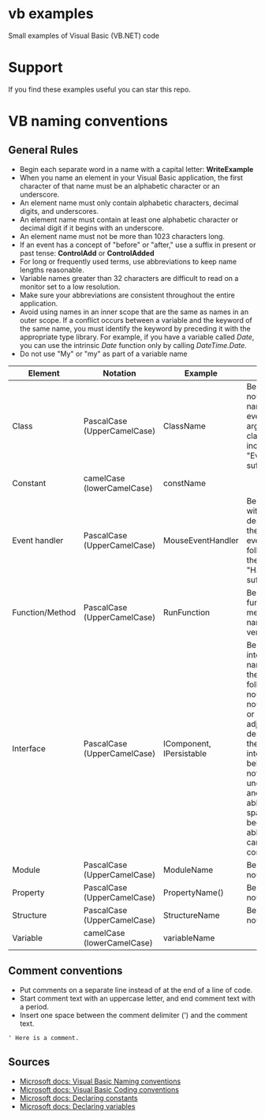 # vb examples
Small examples of Visual Basic (VB.NET) code

# Support
If you find these examples useful you can star this repo.

# VB naming conventions

## General Rules

* Begin each separate word in a name with a capital letter: **WriteExample**
* When you name an element in your Visual Basic application, the first character of that name must be an alphabetic character or an underscore. 
* An element name must only contain alphabetic characters, decimal digits, and underscores.  
* An element name must contain at least one alphabetic character or decimal digit if it begins with an underscore.
* An element name must not be more than 1023 characters long.
* If an event has a concept of "before" or "after," use a suffix in present or past tense: **ControlAdd** or **ControlAdded**
* For long or frequently used terms, use abbreviations to keep name lengths reasonable.
* Variable names greater than 32 characters are difficult to read on a monitor set to a low resolution.
* Make sure your abbreviations are consistent throughout the entire application.
* Avoid using names in an inner scope that are the same as names in an outer scope. If a conflict occurs between a variable and the keyword of the same name, you must identify the keyword by preceding it with the appropriate type library. For example, if you have a variable called *Date*, you can use the intrinsic *Date* function only by calling *DateTime.Date*.
* Do not use "My" or "my" as part of a variable name

| Element         | Notation                    | Example                  | Notes                                                                                  |
|-----------------|-----------------------------|--------------------------|----------------------------------------------------------------------------------------|
| Class           | PascalCase (UpperCamelCase) | ClassName                | Begin with a noun. In names of event argument classes, include the "EventArgs" suffix. |
| Constant        | camelCase (lowerCamelCase)  | constName                |                                                                                        |
| Event handler   | PascalCase (UpperCamelCase) | MouseEventHandler        | Begin names with a noun describing the type of event followed by the "Handler" suffix. |
| Function/Method | PascalCase (UpperCamelCase) | RunFunction              | Begin function and method names with a verb.                                           |
| Interface       | PascalCase (UpperCamelCase) | IComponent, IPersistable | Begin interface names with the prefix "I", followed by a noun or a noun phrase, or with an adjective describing the interface's behavior. Do not use the underscore, and use abbreviations sparingly because abbreviations can cause confusion. |
| Module          | PascalCase (UpperCamelCase) | ModuleName               | Begin with a noun.                                                                     |
| Property        | PascalCase (UpperCamelCase) | PropertyName()           | Begin with a noun.                                                                     |
| Structure       | PascalCase (UpperCamelCase) | StructureName            | Begin with a noun.                                                                     |
| Variable        | camelCase (lowerCamelCase)  | variableName             |                                                                                        |


## Comment conventions

* Put comments on a separate line instead of at the end of a line of code.  
* Start comment text with an uppercase letter, and end comment text with a period.  
* Insert one space between the comment delimiter (') and the comment text.  

```vbnet
' Here is a comment.
```

## Sources

* [Microsoft docs: Visual Basic Naming conventions](https://docs.microsoft.com/en-us/dotnet/visual-basic/programming-guide/program-structure/naming-conventions)
* [Microsoft docs: Visual Basic Coding conventions](https://docs.microsoft.com/en-us/dotnet/visual-basic/programming-guide/program-structure/coding-conventions)
* [Microsoft docs: Declaring constants](https://docs.microsoft.com/en-us/office/vba/language/concepts/getting-started/declaring-constants)
* [Microsoft docs: Declaring variables](https://docs.microsoft.com/en-us/office/vba/language/concepts/getting-started/declaring-variables)

